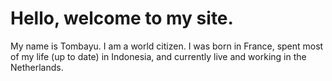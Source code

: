 # Hello, welcome to my site.
My name is Tombayu. I am a world citizen. I was born in France, spent most of my life (up to date) in Indonesia, and currently live and working in the Netherlands.
